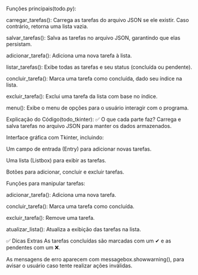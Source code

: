 Funções principais(todo.py):

carregar_tarefas(): Carrega as tarefas do arquivo JSON se ele existir. Caso contrário, retorna uma lista vazia.

salvar_tarefas(): Salva as tarefas no arquivo JSON, garantindo que elas persistam.

adicionar_tarefa(): Adiciona uma nova tarefa à lista.

listar_tarefas(): Exibe todas as tarefas e seu status (concluída ou pendente).

concluir_tarefa(): Marca uma tarefa como concluída, dado seu índice na lista.

excluir_tarefa(): Exclui uma tarefa da lista com base no índice.

menu(): Exibe o menu de opções para o usuário interagir com o programa.


Explicação do Código(todo_tkinter):
✅ O que cada parte faz?
Carrega e salva tarefas no arquivo JSON para manter os dados armazenados.

Interface gráfica com Tkinter, incluindo:

Um campo de entrada (Entry) para adicionar novas tarefas.

Uma lista (Listbox) para exibir as tarefas.

Botões para adicionar, concluir e excluir tarefas.

Funções para manipular tarefas:

adicionar_tarefa(): Adiciona uma nova tarefa.

concluir_tarefa(): Marca uma tarefa como concluída.

excluir_tarefa(): Remove uma tarefa.

atualizar_lista(): Atualiza a exibição das tarefas na lista.

✅ Dicas Extras
As tarefas concluídas são marcadas com um ✔ e as pendentes com um ❌.

As mensagens de erro aparecem com messagebox.showwarning(), para avisar o usuário caso tente realizar ações inválidas.
